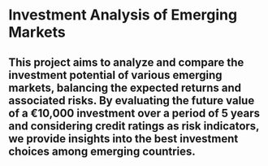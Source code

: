 # Investment Analysis of Emerging Markets
## This project aims to analyze and compare the investment potential of various emerging markets, balancing the expected returns and associated risks. By evaluating the future value of a €10,000 investment over a period of 5 years and considering credit ratings as risk indicators, we provide insights into the best investment choices among emerging countries.
